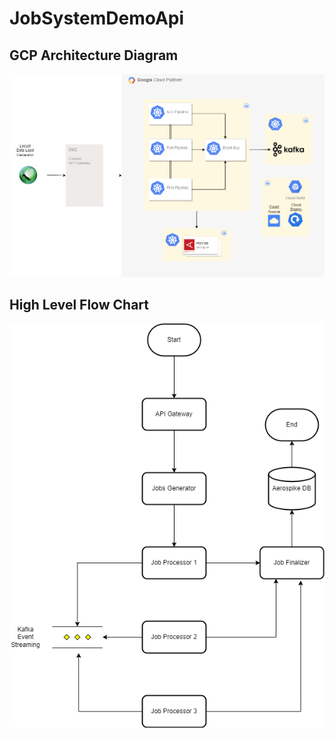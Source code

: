 # JobSystemDemoApi
## GCP Architecture Diagram
![alt text](https://github.com/bmdayal/JobSystemDemoApi/blob/master/GCP%20Arch.drawio.png)


## High Level Flow Chart

![alt text](https://github.com/bmdayal/JobSystemDemoApi/blob/master/FlowChart.drawio.png)
